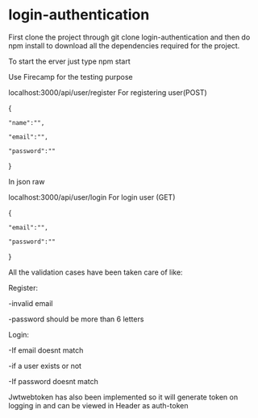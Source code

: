 # login-authentication

First clone the project through git clone login-authentication and then do npm install to download all the dependencies required for the project.

To start the erver just type npm start

Use Firecamp for the testing purpose

localhost:3000/api/user/register For registering user(POST)

{ 
        
	"name":"",
	
	"email":"",
	
	"password":""
}

In json raw


localhost:3000/api/user/login For login user (GET)

{
	
	"email":"",
	
	"password":""
}

All the validation cases have been taken care of like:

Register:

-invalid email

-password should be more than 6 letters

Login:

-If email doesnt match

-if a user exists or not

-If password doesnt match

Jwtwebtoken has also been implemented so it will generate token on logging in and can be viewed in Header as auth-token
